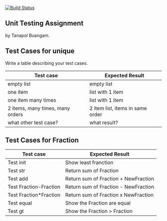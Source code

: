 [![Build Status](https://travis-ci.com/your_acctid/demo-pyci.svg?branch=master)](https://travis-ci.com/your_acctid/demo-pyci)

## Unit Testing Assignment

by Tanapol Buangam.


## Test Cases for unique

Write a table describing your test cases.

| Test case              |  Expected Result    |
|------------------------|---------------------|
| empty list             |  empty list         |
| one item               |  list with 1 item   |
| one item many times    |  list with 1 item   |
| 2 items, many times, many orders | 2 item list, items in same order  |
| what other test case?  |  what result?       |


## Test Cases for Fraction
| Test case              |  Expected Result    |
|-------------------------|-----------------------------------|
| Test init               |  Show least franction                    |
| Test str                |  Return sum of Fraction                |
| Test add                |  Return sum of Fraction + NewFraction                |
| Test Fraction-Fraction  | Return sum of Fraction - NewFraction |
| Test Fraction*Fraction  | Return sum of Fraction x NewFraction                  |
| Test equal              |  Show the Fraction are equal            |
| Test gt                 |  Show the Fraction > Fraction                    |